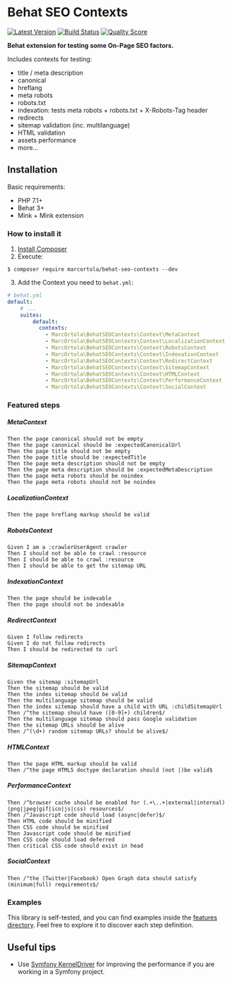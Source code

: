 # Behat SEO Contexts

[![Latest Version](https://img.shields.io/github/release/marcortola/behat-seo-contexts.svg?style=flat-square)](https://github.com/marcortola/behat-seo-contexts/releases)
[![Build Status](https://img.shields.io/travis/marcortola/behat-seo-contexts.svg?style=flat-square)](https://travis-ci.org/marcortola/behat-seo-contexts)
[![Quality Score](https://img.shields.io/scrutinizer/g/marcortola/behat-seo-contexts.svg?style=flat-square)](https://scrutinizer-ci.com/g/marcortola/behat-seo-contexts)

**Behat extension for testing some On-Page SEO factors.**

Includes contexts for testing:
* title / meta description
* canonical
* hreflang
* meta robots
* robots.txt
* indexation: tests meta robots + robots.txt + X-Robots-Tag header
* redirects
* sitemap validation (inc. multilanguage)
* HTML validation
* assets performance
* more...

Installation
------------

Basic requirements:

* PHP 7.1+
* Behat 3+
* Mink + Mink extension

### How to install it

1. [Install Composer](https://getcomposer.org/download/)
2. Execute:

```
$ composer require marcortola/behat-seo-contexts --dev
```

3. Add the Context you need to `behat.yml`:

```yaml
# behat.yml
default:
    # ...
    suites:
        default:
          contexts:
            - MarcOrtola\BehatSEOContexts\Context\MetaContext
            - MarcOrtola\BehatSEOContexts\Context\LocalizationContext
            - MarcOrtola\BehatSEOContexts\Context\RobotsContext
            - MarcOrtola\BehatSEOContexts\Context\IndexationContext
            - MarcOrtola\BehatSEOContexts\Context\RedirectContext
            - MarcOrtola\BehatSEOContexts\Context\SitemapContext
            - MarcOrtola\BehatSEOContexts\Context\HTMLContext
            - MarcOrtola\BehatSEOContexts\Context\PerformanceContext
            - MarcOrtola\BehatSEOContexts\Context\SocialContext

```
### Featured steps
##### MetaContext
```gherkin
Then the page canonical should not be empty
Then the page canonical should be :expectedCanonicalUrl
Then the page title should not be empty
Then the page title should be :expectedTitle
Then the page meta description should not be empty
Then the page meta description should be :expectedMetaDescription
Then the page meta robots should be noindex
Then the page meta robots should not be noindex
```
##### LocalizationContext
```gherkin
Then the page hreflang markup should be valid
```
##### RobotsContext
```gherkin
Given I am a :crawlerUserAgent crawler
Then I should not be able to crawl :resource
Then I should be able to crawl :resource
Then I should be able to get the sitemap URL
```
##### IndexationContext
```gherkin
Then the page should be indexable
Then the page should not be indexable
```
##### RedirectContext
```gherkin
Given I follow redirects
Given I do not follow redirects
Then I should be redirected to :url
```
##### SitemapContext
```gherkin
Given the sitemap :sitemapUrl
Then the sitemap should be valid
Then the index sitemap should be valid
Then the multilanguage sitemap should be valid
Then the index sitemap should have a child with URL :childSitemapUrl
Then /^the sitemap should have ([0-9]+) children$/
Then the multilanguage sitemap should pass Google validation
Then the sitemap URLs should be alive
Then /^(\d+) random sitemap URLs? should be alive$/
```
##### HTMLContext
```gherkin
Then the page HTML markup should be valid
Then /^the page HTML5 doctype declaration should (not |)be valid$
```
##### PerformanceContext
```gherkin
Then /^browser cache should be enabled for (.+\..+|external|internal) (png|jpeg|gif|ico|js|css) resources$/
Then /^Javascript code should load (async|defer)$/
Then HTML code should be minified
Then CSS code should be minified
Then Javascript code should be minified
Then CSS code should load deferred
Then critical CSS code should exist in head
```
##### SocialContext
```gherkin
Then /^the (Twitter|Facebook) Open Graph data should satisfy (minimum|full) requirements$/
```

### Examples
This library is self-tested, and you can find examples inside the [features directory](./tests/features).
Feel free to explore it to discover each step definition.

Useful tips
------------
* Use [Symfony KernelDriver](https://github.com/Behat/Symfony2Extension) for improving the performance if you are working in a Symfony project.
